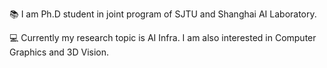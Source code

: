 📚 I am Ph.D student in joint program of SJTU and Shanghai AI Laboratory.

💻 Currently my research topic is AI Infra. I am also interested in Computer Graphics and 3D Vision. 

